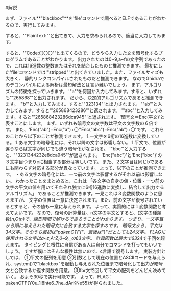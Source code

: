 
#解説

まず、ファイル**"blackbox"**を'file'コマンドで調べるとELFであることがわかるので、実行してみます。

すると、'"PlainText:"'と出てきて、入力を求められるので、適当に入力してみます。

すると、'"Code:〇〇〇"'と出てくるので、どうやら入力した文を暗号化するプログラムであることがわかります。
出力されたのは0~9,a~fの文字列であったので、これは16進数の整数またはそれを結合したものと推測できます。
最初にした'file'コマンドでは'"stripped"'と出てきていました。また、ファイルサイズも大きく、
静的リンクコンパイルされたものだと推測できます。
なのでGhidraでのデコンパイルによる解析は最短解法とは言い難いでしょう。
まず、アルゴリズムの特徴を探っていきます。
'"a"'を何回か入力してみます。すると、いずれも'"265868"'と出力されます。
だから、決定的アルゴリズムであると推測できます。
'"b"'と入力してみます。すると'"323134"'と出力されます。
'"ab"'と入力してみます。すると'"265868423286"'と返されます。
'"abc"'と入力してみます。すると'"265868423286dca945"'と返されます。
'暗号文＝Enc(平文)'と表すことにします。
まず、いずれも暗号文の文字数は平文の文字数の６倍です。
また、'Enc("ab")=Enc("a")+〇''Enc("abc")=Enc("ab")+〇'です。
これらのことから以下のことが推測できます。
1.一文字を6桁の16進数に変換している。
1.ある文字の暗号化には、それ以降の文字は影響しない。
1.平文で、位置が違うならば文字が同じでも違う暗号化がなされる。
'"bbc"'と入力すると、'"3231344232e8dca945"'が返されます。
'Enc("abc")'と'Enc("bbc")'の３文字目つまりcに相当する部分は等しいです。
また、２文字目は同じbであるにも関わらず対応する部分が異なっています。
よって、以下のことが推測できます。
・ある文字の暗号化には、一つ前の文字は影響するがそれ以前は影響しない。
わかったことをまとめると、これは
「各文字の自身の値・位置・一つ前の文字の平文の値を用いてそれぞれ独立に6桁16進数に変換し、結合して出力するアルゴリズム」
であることが推測できます。一見これは３変数関数のように思えますが、
文字の位置は一意に決定されます。また、前の文字が復号されているとすると、その値も一意に与えられます。
よって、実質的には１変数関数と考えてよいです。
なので、復号の計算量は、n文字の平文とすると、(文字の種類数)*n,O(n)で、線形時間で解けるであろうことがわかります。
つまり、一文字目から順に与えられた暗号文に合致する文字を探すのです。
暗号文から、平文は34文字。そのうち最初は"pakenCTF{"、最後は"}"だとしても24文字。
FLAGに使用される文字はa~z,A^Z,0~9,_の63文字。
計算回数は最大で63*24で千回を超えます。
タイピングと根性に自信がある人は自分でコマンドを打ってもいいでしょう。
ですが僕にはそんな根性は無いので、c言語で復号します。
実装方針としては、
①平文の配列を用意
②引数として現在の位置とASCIIコードを与えられ、system()で"blackbox"を起動し与えられた位置まで暗号化して出力が暗号文と合致するか返す関数を用意。
③for文で回して平文の配列をどんどん決めていく。
およそ30秒で実行可能です。
よって、FLAG：pakenCTF{Y0u_1i8hte6_7he_dArKNe55}が得られました。
